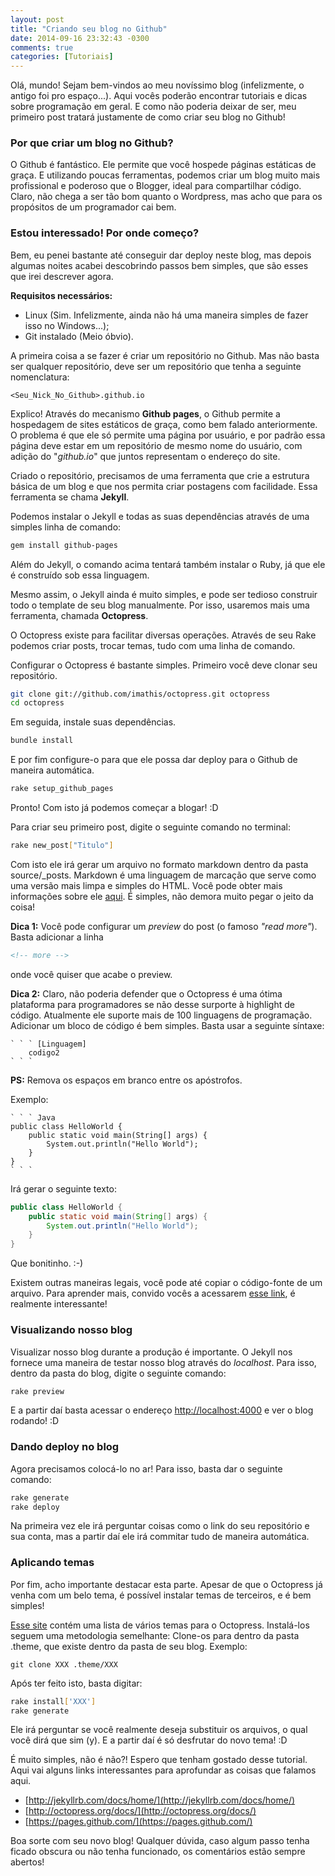 ```yaml
---
layout: post
title: "Criando seu blog no Github"
date: 2014-09-16 23:32:43 -0300
comments: true
categories: [Tutoriais]
---
```

Olá, mundo! Sejam bem-vindos ao meu novíssimo blog (infelizmente, o antigo foi pro espaço...). Aqui vocês poderão encontrar tutoriais e dicas sobre programação em geral. E como não poderia deixar de ser, meu primeiro post tratará justamente de como criar seu blog no Github!

### Por que criar um blog no Github?

O Github é fantástico. Ele permite que você hospede páginas estáticas de graça. E utilizando poucas ferramentas, podemos criar um blog muito mais profissional e poderoso que o Blogger, ideal para compartilhar código. Claro, não chega a ser tão bom quanto o Wordpress, mas acho que para os propósitos de um programador cai bem.

### Estou interessado! Por onde começo?

Bem, eu penei bastante até conseguir dar deploy neste blog, mas depois algumas noites acabei descobrindo passos bem simples, que são esses que irei descrever agora.

<!-- more -->

**Requisitos necessários:**
- Linux (Sim. Infelizmente, ainda não há uma maneira simples de fazer isso no Windows...);
- Git instalado (Meio óbvio).

A primeira coisa a se fazer é criar um repositório no Github. Mas não basta ser qualquer repositório, deve ser um repositório que tenha a seguinte nomenclatura:

```
<Seu_Nick_No_Github>.github.io
```

Explico! Através do mecanismo **Github pages**, o Github permite a hospedagem de sites estáticos de graça, como bem falado anteriormente. O problema é que ele só permite uma página por usuário, e por padrão essa página deve estar em um repositório de mesmo nome do usuário, com adição do "*github.io*" que juntos representam o endereço do site.

Criado o repositório, precisamos de uma ferramenta que crie a estrutura básica de um blog e que nos permita criar postagens com facilidade. Essa ferramenta se chama **Jekyll**.

Podemos instalar o Jekyll e todas as suas dependências através de uma simples linha de comando:

``` Bash
gem install github-pages
``` 

Além do Jekyll, o comando acima tentará também instalar o Ruby, já que ele é construído sob essa linguagem. 

Mesmo assim, o Jekyll ainda é muito simples, e pode ser tedioso construir todo o template de seu blog manualmente. Por isso, usaremos mais uma ferramenta, chamada **Octopress**.

O Octopress existe para facilitar diversas operações. Através de seu Rake podemos criar posts, trocar temas, tudo com uma linha de comando.

Configurar o Octopress é bastante simples. Primeiro você deve clonar seu repositório.

``` Bash
git clone git://github.com/imathis/octopress.git octopress
cd octopress
```
Em seguida, instale suas dependências.

``` Bash
bundle install
```

E por fim configure-o para que ele possa dar deploy para o Github de maneira automática.

``` Bash
rake setup_github_pages
```

Pronto! Com isto já podemos começar a blogar! :D

Para criar seu primeiro post, digite o seguinte comando no terminal:

``` Bash
rake new_post["Titulo"] 
```

Com isto ele irá gerar um arquivo no formato markdown dentro da pasta source/_posts. Markdown é uma linguagem de marcação que serve como uma versão mais limpa e simples do HTML. Você pode obter mais informações sobre ele [aqui](http://en.wikipedia.org/wiki/Markdown). É simples, não demora muito pegar o jeito da coisa!

**Dica 1:**
Você pode configurar um <i>preview</i> do post (o famoso <i>"read more"</i>). Basta adicionar a linha
``` HTML
<!-- more -->
```
onde você quiser que acabe o preview.

**Dica 2:**
Claro, não poderia defender que o Octopress é uma ótima plataforma para programadores se não desse surporte à highlight de código. Atualmente ele suporte mais de 100 linguagens de programação. Adicionar um bloco de código é bem simples. Basta usar a seguinte síntaxe:

```
` ` ` [Linguagem]
    codigo2
` ` `
```
**PS:** Remova os espaços em branco entre os apóstrofos.

Exemplo:

```
` ` ` Java
public class HelloWorld {
	public static void main(String[] args) {
		System.out.println("Hello World");
	}
}
` ` `
```

Irá gerar o seguinte texto:

``` Java
public class HelloWorld {
	public static void main(String[] args) {
		System.out.println("Hello World");
	}
}
```
Que bonitinho. :-)

Existem outras maneiras legais, você pode até copiar o código-fonte de um arquivo. Para aprender mais, convido vocês a acessarem [esse link](http://octopress.org/docs/blogging/code/), é realmente interessante!

### Visualizando nosso blog

Visualizar nosso blog durante a produção é importante. O Jekyll nos fornece uma maneira de testar nosso blog através do <i>localhost</i>. Para isso, dentro da pasta do blog, digite o seguinte comando:

``` Bash
rake preview
```

E a partir daí basta acessar o endereço [http://localhost:4000](http://localhost:4000) e ver o blog rodando! :D

### Dando deploy no blog
Agora precisamos colocá-lo no ar! Para isso, basta dar o seguinte comando:

``` Bash
rake generate
rake deploy
```

Na primeira vez ele irá perguntar coisas como o link do seu repositório e sua conta, mas a partir daí ele irá commitar tudo de maneira automática.

### Aplicando temas
Por fim, acho importante destacar esta parte. Apesar de que o Octopress já venha com um belo tema, é possível instalar temas de terceiros, e é bem simples!

[Esse site](https://github.com/imathis/octopress/wiki/3rd-Party-Octopress-Themes) contém uma lista de vários temas para o Octopress. Instalá-los seguem uma metodologia semelhante:
Clone-os para dentro da pasta .theme, que existe dentro da pasta de seu blog. Exemplo:

```
git clone XXX .theme/XXX
```

Após ter feito isto, basta digitar:

``` Bash
rake install['XXX']
rake generate
```

Ele irá perguntar se você realmente deseja substituir os arquivos, o qual você dirá que sim (y). E a partir daí é só desfrutar do novo tema! :D


É muito simples, não é não?! 
Espero que tenham gostado desse tutorial. Aqui vai alguns links interessantes para aprofundar as coisas que falamos aqui.

+ [http://jekyllrb.com/docs/home/](http://jekyllrb.com/docs/home/)
+ [http://octopress.org/docs/](http://octopress.org/docs/)
+ [https://pages.github.com/](https://pages.github.com/)

Boa sorte com seu novo blog! Qualquer dúvida, caso algum passo tenha ficado obscura ou não tenha funcionado, os comentários estão sempre abertos!
